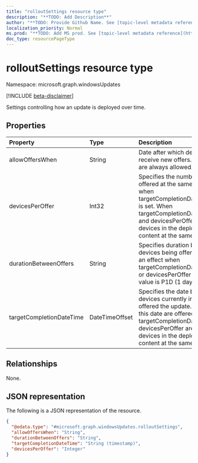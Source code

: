 ```yaml
---
title: "rolloutSettings resource type"
description: "**TODO: Add Description**"
author: "**TODO: Provide Github Name. See [topic-level metadata reference](https://msgo.azurewebsites.net/add/document/guidelines/metadata.html#topic-level-metadata)**"
localization_priority: Normal
ms.prod: "**TODO: Add MS prod. See [topic-level metadata reference](https://msgo.azurewebsites.net/add/document/guidelines/metadata.html#topic-level-metadata)**"
doc_type: resourcePageType
---
```


# rolloutSettings resource type

Namespace: microsoft.graph.windowsUpdates

[!INCLUDE [beta-disclaimer](../../includes/beta-disclaimer.md)]

Settings controlling how an update is deployed over time.

## Properties
|Property|Type|Description|
|:---|:---|:---|
|allowOffersWhen|String|Date after which devices are allowed to receive new offers. When not set, offers are always allowed.|
|devicesPerOffer|Int32|	Specifies the number of devices that are offered at the same time. Has no effect when targetCompletionDateTime/endDateTime is set. When targetCompletionDateTime/endDateTime and devicesPerOffer are both not set, all devices in the deployment are offered content at the same time.|
|durationBetweenOffers|String|Specifies duration between each set of devices being offered the update. Has an effect when targetCompletionDateTime/endDateTime or devicesPerOffer are defined. Default value is P1D (1 day).|
|targetCompletionDateTime|DateTimeOffset|Specifies the date before which all devices currently in the deployment are offered the update. Devices added after this date are offered immediately. When targetCompletionDateTime and devicesPerOffer are both not set, all devices in the deployment are offered content at the same time.|

## Relationships
None.

## JSON representation
The following is a JSON representation of the resource.
<!-- {
  "blockType": "resource",
  "@odata.type": "microsoft.graph.windowsUpdates.rolloutSettings"
}
-->
``` json
{
  "@odata.type": "#microsoft.graph.windowsUpdates.rolloutSettings",
  "allowOffersWhen": "String",
  "durationBetweenOffers": "String",
  "targetCompletionDateTime": "String (timestamp)",
  "devicesPerOffer": "Integer"
}
```

